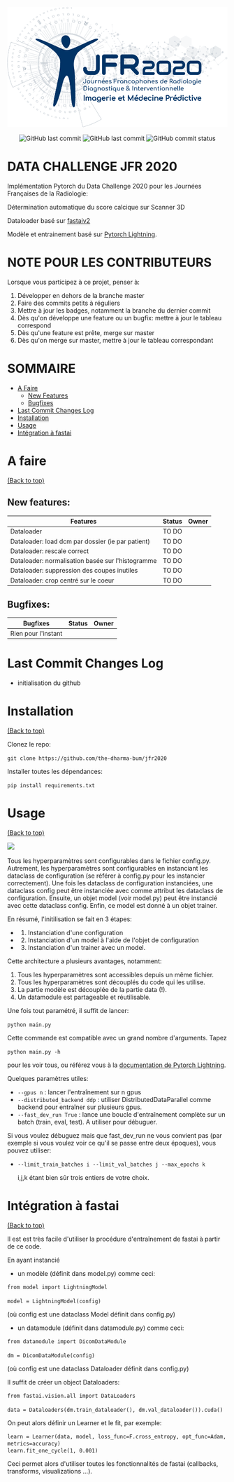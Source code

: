 <!--
+----------------------------------------------------------------------------------------------------+
|                                                                                                    |
|                                            BANNER & SHIELD                                         |
|                                                                                                    |
+----------------------------------------------------------------------------------------------------+
 -->


![](./img/sfr.jpg)

<p align="center">
    <!-- Last Master Commit-->
    <img src="https://img.shields.io/github/last-commit/the-dharma-bum/JFR2020?label=last%20master%20commit&style=flat-square"
         alt="GitHub last commit">
        <!-- Last Commit-->
    <img src="https://img.shields.io/github/last-commit/the-dharma-bum/JFR2020/master?style=flat-square"
         alt="GitHub last commit">
    <!-- Commit Status -->
    <img src="https://img.shields.io/github/commit-status/the-dharma-bum/JFR2020/master/eca2cb36cf952f86dcd3fc9112890c92913f8b60?style=flat-square"
         alt="GitHub commit status">
</p>

<!--
+----------------------------------------------------------------------------------------------------+
|                                                                                                    |
|                                               MAIN TITLE                                           |
|                                                                                                    |
+----------------------------------------------------------------------------------------------------+
 -->

# DATA CHALLENGE JFR 2020

Implémentation Pytorch du Data Challenge 2020 pour les Journées Françaises de la Radiologie:

Détermination automatique du score calcique sur Scanner 3D


Dataloader basé sur [fastaiv2](https://github.com/fastai/fastai)

Modèle et entrainement basé sur [Pytorch Lightning](https://github.com/PyTorchLightning/pytorch-lightning).


<!--
+----------------------------------------------------------------------------------------------------+
|                                                                                                    |
|                                                DEVNOTE                                             |
|                                                                                                    |
+----------------------------------------------------------------------------------------------------+
 -->

# NOTE POUR LES CONTRIBUTEURS

Lorsque vous participez à ce projet, penser à: 

1. Développer en dehors de la branche master
2. Faire des commits petits à réguliers
3. Mettre à jour les badges, notamment la branche du dernier commit
4. Dès qu'on développe une feature ou un bugfix: mettre à jour le tableau correspond
5. Dès qu'une feature est prête, merge sur master
6. Dès qu'on merge sur master, mettre à jour le tableau correspondant


<!--
+----------------------------------------------------------------------------------------------------+
|                                                                                                    |
|                                          TABLE OF CONTENTS                                         |
|                                                                                                    |
+----------------------------------------------------------------------------------------------------+
 -->

# SOMMAIRE

- [A Faire](#a-faire)
     - [New Features](#new-features)
     - [Bugfixes](#bugfixes)
- [Last Commit Changes Log](#last-commit-changes-log)
- [Installation](#installation)
- [Usage](#usage)
- [Intégration à fastai](#integration-a-fastai)


<!--
+----------------------------------------------------------------------------------------------------+
|                                                                                                    |
|                                                  TO DO                                             |
|                                                                                                    |
+----------------------------------------------------------------------------------------------------+
 -->


# A faire
[(Back to top)](#sommaire)

## New features:

| Features                                                 |      Status      |     Owner    |
|----------------------------------------------------------|:----------------:|:------------:|
| Dataloader                                               |  TO DO           |              |
| Dataloader: load dcm par dossier (ie par patient)        |  TO DO           |              |
| Dataloader: rescale correct                              |  TO DO           |              |
| Dataloader: normalisation basée sur l'histogramme        |  TO DO           |              |
| Dataloader: suppression des coupes inutiles              |  TO DO           |              |
| Dataloader: crop centré sur le coeur                     |  TO DO           |              |


## Bugfixes:

| Bugfixes                                                 |      Status      |     Owner    |
|----------------------------------------------------------|:----------------:|:------------:|
| Rien pour l'instant                                      |                  |              |

<!--
+----------------------------------------------------------------------------------------------------+
|                                                                                                    |
|                                              CHANGES LOG                                           |
|                                                                                                    |
+----------------------------------------------------------------------------------------------------+
 -->


# Last Commit Changes Log

- initialisation du github


<!--
+----------------------------------------------------------------------------------------------------+
|                                                                                                    |
|                                              INSTALLATION                                          |
|                                                                                                    |
+----------------------------------------------------------------------------------------------------+
 -->

# Installation
[(Back to top)](#sommaire)

Clonez le repo:

```git clone https://github.com/the-dharma-bum/jfr2020```

Installer toutes les dépendances:

``` pip install requirements.txt ```


<!--
+----------------------------------------------------------------------------------------------------+
|                                                                                                    |
|                                                 USAGE                                              |
|                                                                                                    |
+----------------------------------------------------------------------------------------------------+
 -->

# Usage
[(Back to top)](#sommaire)

![](./img/arch.png)

Tous les hyperparamètres sont configurables dans le fichier config.py.
Autrement, les hyperparamètres sont configurables en instanciant les dataclass de configuration (se référer à config.py pour les instancier correctement).
Une fois les dataclass de configuration instanciées, une dataclass config peut être instanciée avec comme attribut les dataclass de configuration.
Ensuite, un objet model (voir model.py) peut être instancié avec cette dataclass config.
Enfin, ce model est donné à un objet trainer. 

En résumé, l'initilisation se fait en 3 étapes: 
- 1. Instanciation d'une configuration
- 2. Instanciation d'un model à l'aide de l'objet de configuration
- 3. Instanciation d'un trainer avec un model.


Cette architecture a plusieurs avantages, notamment:

1. Tous les hyperparamètres sont accessibles depuis un même fichier. 
2. Tous les hyperparamètres sont découplés du code qui les utilise.
3. La partie modèle est découplée de la partie data (!).
4. Un datamodule est partageable et réutilisable.

Une fois tout paramétré, il suffit de lancer:

```python main.py ```

Cette commande est compatible avec un grand nombre d'arguments. Tapez

```python main.py -h ```

pour les voir tous, ou référez vous à la [documentation de Pytorch Lightning](https://pytorch-lightning.readthedocs.io/en/latest/).

Quelques paramètres utiles:

- ```--gpus n``` : lancer l'entraînement sur n gpus
- ```--distributed_backend ddp``` : utiliser DistributedDataParallel comme backend pour entraîner sur plusieurs gpus.
- ```--fast_dev_run True``` : lance une boucle d'entraînement complète sur un batch (train, eval, test). A utiliser pour débuguer.

Si vous voulez débuguez mais que fast_dev_run ne vous convient pas (par exemple si vous voulez voir ce qu'il se passe entre deux époques), vous pouvez utiliser:

- ```--limit_train_batches i --limit_val_batches j --max_epochs k```
     
     i,j,k étant bien sûr trois entiers de votre choix.




# Intégration à fastai
[(Back to top)](#sommaire)

Il est est très facile d'utiliser la procédure d'entraînement de fastai à partir de ce code. 

En ayant instancié 

- un modèle (définit dans model.py) comme ceci:
``` 
from model import LightningModel

model = LightningModel(config)
```
(où config est une dataclass Model définit dans config.py)

- un datamodule (définit dans datamodule.py) comme ceci:
``` 
from datamodule import DicomDataModule

dm = DicomDataModule(config)
```
(où config est une dataclass Dataloader définit dans config.py)

Il suffit de créer un object Dataloaders:
```
from fastai.vision.all import DataLoaders

data = Dataloaders(dm.train_dataloader(), dm.val_dataloader()).cuda()
```

On peut alors définir un Learner et le fit, par exemple:
```
learn = Learner(data, model, loss_func=F.cross_entropy, opt_func=Adam, metrics=accuracy)
learn.fit_one_cycle(1, 0.001)
```

Ceci permet alors d'utiliser toutes les fonctionnalités de fastai (callbacks, transforms, visualizations ...).